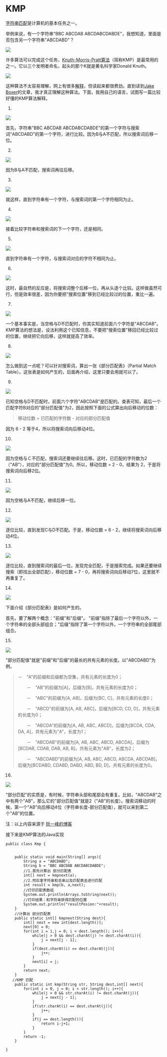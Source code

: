  # KMP

<div class="asset-content entry-content" id="main-content">

                    

[字符串匹配](http://en.wikipedia.org/wiki/String_searching_algorithm)是计算机的基本任务之一。


举例来说，有一个字符串"BBC ABCDAB ABCDABCDABDE"，我想知道，里面是否包含另一个字符串"ABCDABD"？

![](http://www.ruanyifeng.com/blogimg/asset/201305/bg2013050101.jpg)

许多算法可以完成这个任务，[Knuth-Morris-Pratt算法](http://en.wikipedia.org/wiki/Knuth%E2%80%93Morris%E2%80%93Pratt_algorithm)（简称KMP）是最常用的之一。它以三个发明者命名，起头的那个K就是著名科学家Donald Knuth。

![](http://www.ruanyifeng.com/blogimg/asset/201305/bg2013050102.jpg)

这种算法不太容易理解，网上有很多[解释](http://www.google.com/search?q=Knuth-Morris-Pratt+algorithm)，但读起来都很费劲。直到读到[Jake Boxer](http://jakeboxer.com/blog/2009/12/13/the-knuth-morris-pratt-algorithm-in-my-own-words/)的文章，我才真正理解这种算法。下面，我用自己的语言，试图写一篇比较好懂的KMP算法解释。

1.

![](http://www.ruanyifeng.com/blogimg/asset/201305/bg2013050103.png)

首先，字符串"BBC ABCDAB ABCDABCDABDE"的第一个字符与搜索词"ABCDABD"的第一个字符，进行比较。因为B与A不匹配，所以搜索词后移一位。

2.

![](http://www.ruanyifeng.com/blogimg/asset/201305/bg2013050104.png)

因为B与A不匹配，搜索词再往后移。

3.

![](http://www.ruanyifeng.com/blogimg/asset/201305/bg2013050105.png)

就这样，直到字符串有一个字符，与搜索词的第一个字符相同为止。

4.

![](http://www.ruanyifeng.com/blogimg/asset/201305/bg2013050106.png)

接着比较字符串和搜索词的下一个字符，还是相同。

5.

![](http://www.ruanyifeng.com/blogimg/asset/201305/bg2013050107.png)

直到字符串有一个字符，与搜索词对应的字符不相同为止。

6.

![](http://www.ruanyifeng.com/blogimg/asset/201305/bg2013050108.png)

这时，最自然的反应是，将搜索词整个后移一位，再从头逐个比较。这样做虽然可行，但是效率很差，因为你要把"搜索位置"移到已经比较过的位置，重比一遍。

7.

![](http://www.ruanyifeng.com/blogimg/asset/201305/bg2013050107.png)

一个基本事实是，当空格与D不匹配时，你其实知道前面六个字符是"ABCDAB"。KMP算法的想法是，设法利用这个已知信息，不要把"搜索位置"移回已经比较过的位置，继续把它向后移，这样就提高了效率。

8.

![](http://www.ruanyifeng.com/blogimg/asset/201305/bg2013050109.png)

怎么做到这一点呢？可以针对搜索词，算出一张《部分匹配表》（Partial Match Table）。这张表是如何产生的，后面再介绍，这里只要会用就可以了。

9.

![](http://www.ruanyifeng.com/blogimg/asset/201305/bg2013050107.png)

已知空格与D不匹配时，前面六个字符"ABCDAB"是匹配的。查表可知，最后一个匹配字符B对应的"部分匹配值"为2，因此按照下面的公式算出向后移动的位数：

> 移动位数 = 已匹配的字符数 - 对应的部分匹配值

因为 6 - 2 等于4，所以将搜索词向后移动4位。

10. 

![](http://www.ruanyifeng.com/blogimg/asset/201305/bg2013050110.png)

因为空格与Ｃ不匹配，搜索词还要继续往后移。这时，已匹配的字符数为2（"AB"），对应的"部分匹配值"为0。所以，移动位数 = 2 - 0，结果为 2，于是将搜索词向后移2位。

11.

![](http://www.ruanyifeng.com/blogimg/asset/201305/bg2013050111.png)

因为空格与A不匹配，继续后移一位。

12.

![](http://www.ruanyifeng.com/blogimg/asset/201305/bg2013050112.png)

逐位比较，直到发现C与D不匹配。于是，移动位数 = 6 - 2，继续将搜索词向后移动4位。

13.

![](http://www.ruanyifeng.com/blogimg/asset/201305/bg2013050113.png)

逐位比较，直到搜索词的最后一位，发现完全匹配，于是搜索完成。如果还要继续搜索（即找出全部匹配），移动位数 = 7 - 0，再将搜索词向后移动7位，这里就不再重复了。

14.

![](http://www.ruanyifeng.com/blogimg/asset/201305/bg2013050114.png)

下面介绍《部分匹配表》是如何产生的。

首先，要了解两个概念："前缀"和"后缀"。 "前缀"指除了最后一个字符以外，一个字符串的全部头部组合；"后缀"指除了第一个字符以外，一个字符串的全部尾部组合。

15.

![](http://www.ruanyifeng.com/blogimg/asset/201305/bg2013050109.png)

"部分匹配值"就是"前缀"和"后缀"的最长的共有元素的长度。以"ABCDABD"为例，

> －　"A"的前缀和后缀都为空集，共有元素的长度为0；
> 
> 　　－　"AB"的前缀为[A]，后缀为[B]，共有元素的长度为0；
> 
> 　　－　"ABC"的前缀为[A, AB]，后缀为[BC, C]，共有元素的长度0；
> 
> 　　－　"ABCD"的前缀为[A, AB, ABC]，后缀为[BCD, CD, D]，共有元素的长度为0；
> 
> 　　－　"ABCDA"的前缀为[A, AB, ABC, ABCD]，后缀为[BCDA, CDA, DA, A]，共有元素为"A"，长度为1；
> 
> 　　－　"ABCDAB"的前缀为[A, AB, ABC, ABCD, ABCDA]，后缀为[BCDAB, CDAB, DAB, AB, B]，共有元素为"AB"，长度为2；
> 
> 　　－　"ABCDABD"的前缀为[A, AB, ABC, ABCD, ABCDA, ABCDAB]，后缀为[BCDABD, CDABD, DABD, ABD, BD, D]，共有元素的长度为0。

16.

![](http://www.ruanyifeng.com/blogimg/asset/201305/bg2013050112.png)

"部分匹配"的实质是，有时候，字符串头部和尾部会有重复。比如，"ABCDAB"之中有两个"AB"，那么它的"部分匹配值"就是2（"AB"的长度）。搜索词移动的时候，第一个"AB"向后移动4位（字符串长度-部分匹配值），就可以来到第二个"AB"的位置。

注：以上内容来源于 [阮一峰的博客](http://www.ruanyifeng.com/blog/2013/05/Knuth%E2%80%93Morris%E2%80%93Pratt_algorithm.html)


接下来是KMP算法的Java实现

```
public class Kmp {


    public static void main(String[] args){
        String a = "ABCDABD";
        String b = "BBC ABCDAB ABCDABCDABDE";
        //1.首先计算出 部分匹配表
        int[] next = kmpnext(a);
        //2.然后拿字符串和总串以及匹配表去进行匹配
        int result = kmp(b, a,next);
        //打印匹配表数组
        System.out.println(Arrays.toString(next));
        //打印结果：和字符串获得匹配的位置
        System.out.println("resultPosion:"+result);
    }
    //计算出 部分匹配表
    public static int[] kmpnext(String dest){
        int[] next = new int[dest.length()];
        next[0] = 0;
        for(int i = 1,j = 0; i < dest.length(); i++){
            while(j > 0 && dest.charAt(j) != dest.charAt(i)){
                j = next[j - 1];
            }
            if(dest.charAt(i) == dest.charAt(j)){
                j++;
            }
            next[i] = j;
        }
        return next;
    }
   //KMP 匹配
    public static int kmp(String str, String dest,int[] next){
        for(int i = 0, j = 0; i < str.length(); i++){
            while(j > 0 && str.charAt(i) != dest.charAt(j)){
                j = next[j - 1];
            }
            if(str.charAt(i) == dest.charAt(j)){
                j++;
            }
            if(j == dest.length()){
                return i-j+1;
            }
        }
        return -1;
    }

}
```
